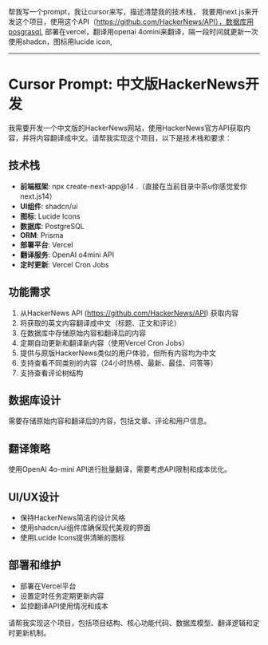 
帮我写一个prompt，我让cursor来写，描述清楚我的技术栈，
我要用next.js来开发这个项目，使用这个API（https://github.com/HackerNews/API），数据库用posgrasql, 部署在vercel，翻译用openai 4omini来翻译，隔一段时间就更新一次
使用shadcn，图标用lucide icon,

----

# Cursor Prompt: 中文版HackerNews开发

我需要开发一个中文版的HackerNews网站，使用HackerNews官方API获取内容，并将内容翻译成中文。请帮我实现这个项目，以下是技术栈和要求：

## 技术栈
- **前端框架**: npx create-next-app@14 .（直接在当前目录中茶u你感觉爱你next.js14）
- **UI组件**: shadcn/ui
- **图标**: Lucide Icons
- **数据库**: PostgreSQL
- **ORM**: Prisma
- **部署平台**: Vercel
- **翻译服务**: OpenAI o4mini API
- **定时更新**: Vercel Cron Jobs

## 功能需求
1. 从HackerNews API (https://github.com/HackerNews/API) 获取内容
2. 将获取的英文内容翻译成中文（标题、正文和评论）
3. 在数据库中存储原始内容和翻译后的内容
4. 定期自动更新和翻译新内容（使用Vercel Cron Jobs）
5. 提供与原版HackerNews类似的用户体验，但所有内容均为中文
6. 支持查看不同类别的内容（24小时热榜、最新、最佳、问答等）
7. 支持查看评论树结构

## 数据库设计
需要存储原始内容和翻译后的内容，包括文章、评论和用户信息。

## 翻译策略
使用OpenAI 4o-mini API进行批量翻译，需要考虑API限制和成本优化。

## UI/UX设计
- 保持HackerNews简洁的设计风格
- 使用shadcn/ui组件库确保现代美观的界面
- 使用Lucide Icons提供清晰的图标

## 部署和维护
- 部署在Vercel平台
- 设置定时任务定期更新内容
- 监控翻译API使用情况和成本

请帮我实现这个项目，包括项目结构、核心功能代码、数据库模型、翻译逻辑和定时更新机制。